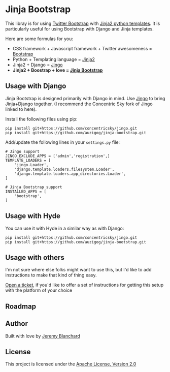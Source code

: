 # Jinja Bootstrap
This libray is for using [Twitter Bootstrap][bootstrap] with [Jinja2 python templates][jinja].
It is particularly useful for using Bootstrap with Django and Jinja templates.

Here are some formulas for you:

  * CSS framework + Javascript framework + Twitter awesomeness = [Bootstrap][bootstrap]
  * Python + Templating language = [Jinja2][jinja]
  * Jinja2 + Django = [Jingo][jingo]
  * **Jinja2 + Boostrap + love = [Jinja Bootstrap](http://github.com/auzigog/jinja-bootstrap)**


## Usage with Django
Jinja Bootstrap is designed primarily with Django in mind. Use [Jingo][jingo] to bring Jinja+Django together. (I recommend the Concentric Sky fork of Jingo linked to here).

Install the following files using pip:

    pip install git+https://github.com/concentricsky/jingo.git
    pip install git+https://github.com/auzigog/jinja-bootstrap.git

Add/update the following lines in your `settings.py` file:

    # Jingo support
    JINGO_EXCLUDE_APPS = ['admin','registration',]
    TEMPLATE_LOADERS = [
    	'jingo.Loader',
        'django.template.loaders.filesystem.Loader',
        'django.template.loaders.app_directories.Loader',
    ]

    # Jinja Bootstrap support
    INSTALLED_APPS = [
        'bootstrap',
    ]


## Usage with Hyde
You can use it with Hyde in a similar way as with Django:

    pip install git+https://github.com/concentricsky/jingo.git
    pip install git+https://github.com/auzigog/jinja-bootstrap.git


## Usage with others
I'm not sure where else folks might want to use this, but I'd like to add instructions to make that kind of thing easy.

[Open a ticket](http://github.com/auzigog/jinja-bootstrap), if you'd like to offer a set of instructions for getting this setup with the platform of your choice


## Roadmap


## Author
Built with love by [Jeremy Blanchard](http://blanchardjeremy.com)

## License
This project is licensed under the [Apache License, Version 2.0](http://www.apache.org/licenses/LICENSE-2.0)


[bootstrap]: http://twitter.github.com/bootstrap/
[jingo]: http://github.com/concentricsky/jingo/
[jinja]: http://jinja.pocoo.org/docs/